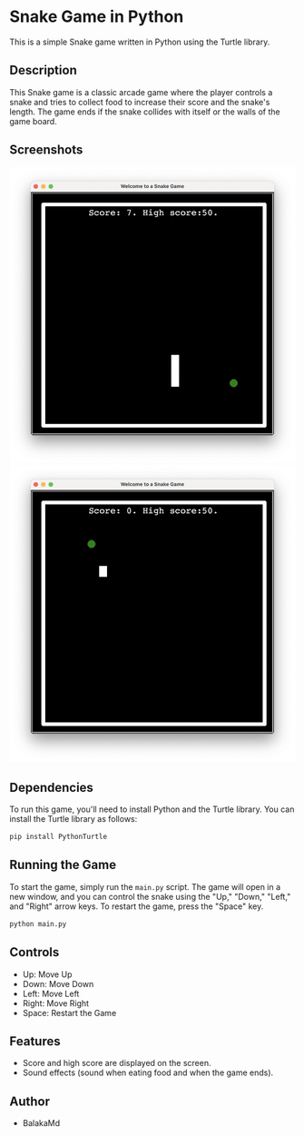 # Snake Game in Python

This is a simple Snake game written in Python using the Turtle library.

## Description

This Snake game is a classic arcade game where the player controls a snake and tries to collect food to increase their score and the snake's length. The game ends if the snake collides with itself or the walls of the game board.

## Screenshots

![Screenshot 1](/screenshots/snake.png)
![Screenshot 1](/screenshots/snake1.png)


## Dependencies

To run this game, you'll need to install Python and the Turtle library. You can install the Turtle library as follows:

```bash
pip install PythonTurtle
```

## Running the Game

To start the game, simply run the `main.py` script. The game will open in a new window, and you can control the snake using the "Up," "Down," "Left," and "Right" arrow keys. To restart the game, press the "Space" key.

```bash
python main.py
```

## Controls

- Up: Move Up
- Down: Move Down
- Left: Move Left
- Right: Move Right
- Space: Restart the Game

## Features

- Score and high score are displayed on the screen.
- Sound effects (sound when eating food and when the game ends).

## Author

- BalakaMd
  

